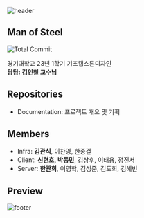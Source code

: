 ![header](https://capsule-render.vercel.app/api?type=waving&color=gradient&animation=fadeIn&height=230&text=Man%20of%20Steel&desc=경기대학교%20컴퓨터공학부%20기초캡스톤디자인&fontSize=60&fontAlign=50&fontAlignY=33&descSize=20&descAlign=50&descAlignY=55)

## Man of Steel

![Total Commit](https://img.shields.io/badge/Total%20Commits-1128+-green)

경기대학교 23년 1학기 기초캡스톤디자인   
**담당: 김인철 교수님**

## Repositories
- Documentation: 프로젝트 개요 및 기획

## Members

- Infra: **김관식**, 이찬영, 한종걸  
- Client: **신현호, 박동민**, 김상후, 이태용, 정진서  
- Server: **한관희**, 이영학, 김성준, 김도희, 김혜빈  

## Preview

![footer](https://capsule-render.vercel.app/api?type=waving&&color=gradient&section=footer)
